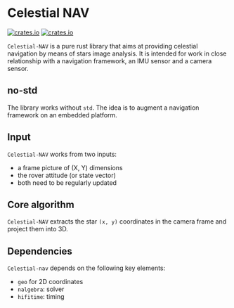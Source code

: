 Celestial NAV
=============

[![crates.io](https://img.shields.io/crates/v/celestial-nav.svg)](https://crates.io/crates/celestial-nav)
[![crates.io](https://docs.rs/celestial-nav/badge.svg)](https://docs.rs/celestial-nav/badge.svg)

`Celestial-NAV` is a pure rust library that aims at providing celestial navigation by means
of stars image analysis. It is intended for work in close relationship with a navigation framework, 
an IMU sensor and a camera sensor.

## no-std

The library works without `std`. The idea is to augment a navigation framework
on an embedded platform.

## Input

`Celestial-NAV` works from two inputs:

- a frame picture of (X, Y) dimensions
- the rover attitude (or state vector)
- both need to be regularly updated

## Core algorithm

`Celestial-NAV` extracts the star `(x, y)` coordinates in the camera frame
and project them into 3D.


## Dependencies

`Celestial-nav` depends on the following key elements:

- `geo` for 2D coordinates
- `nalgebra`: solver
- `hifitime`: timing
